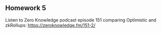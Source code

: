 ## Homework 5
Listen to Zero Knowledge podcast episode 151 comparing Optimistic and zkRollups:
https://zeroknowledge.fm/151-2/